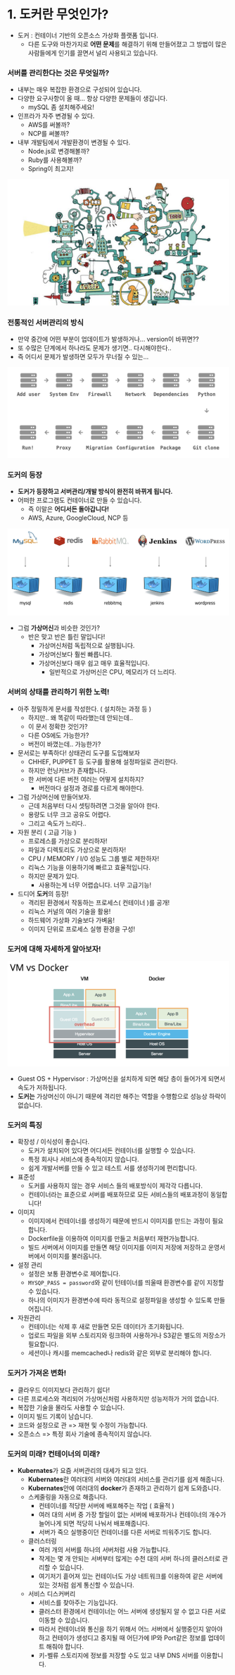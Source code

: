 # 1. 도커란 무엇인가?

- 도커 : 컨테이너 기반의 오픈소스 가상화 플랫폼 입니다.
  - 다른 도구와 마찬가지로 **어떤 문제**를 해결하기 위해 만들어졌고 그 방법이 많은 사람들에게 인기를 끌면서 널리 사용되고 있습니다.



### 서버를 관리한다는 것은 무엇일까?

- 내부는 매우 복잡한 환경으로 구성되어 있습니다.
- 다양한 요구사항이 올 때... 항상 다양한 문제들이 생깁니다.
  - mySQL 좀 설치해주세요!
- 인프라가 자주 변경될 수 있다.
  - AWS를 써볼까?
  - NCP를 써볼까?
- 내부 개발팀에서 개발환경이 변경될 수 있다.
  - Node.js로 변경해볼까?
  - Ruby를 사용해볼까?
  - Spring이 최고지!

![](../img/1.png)







### 전통적인 서버관리의 방식

- 만약 중간에 어떤 부분이 업데이트가 발생하거나... version이 바뀌면??
- 또 수많은 단계에서 하나라도 문제가 생기면.. 다시해야한다..
- 즉 어디서 문제가 발생하면 모두가 무너질 수 있는... 

![](../img/2.png)



### 도커의 등장

- **도커가 등장하고 서버관리/개발 방식이 완전히 바뀌게 됩니다.**
- 어떠한 프로그램도 컨테이너로 만들 수 있습니다.
  - 즉 이말은 **어디서든 돌아갑니다!**
  - AWS, Azure, GoogleCloud, NCP 등

![](../img/3.png)

- 그럼 **가상머신**과 비슷한 것인가?
  - 반은 맞고 반은 틀린 말입니다!
    - 가상머신처럼 독립적으로 실행됩니다.
    - 가상머신보다 훨씬 빠릅니다.
    - 가상머신보다 매우 쉽고 매우 효율적입니다.
      - 일반적으로 가상머신은 CPU, 메모리가 더 느리다.



### 서버의 상태를 관리하기 위한 노력!

- 아주 정밀하게 문서를 작성한다. ( 설치하는 과정 등 )
  - 하지만.. 왜 똑같이 따라했는데 안되는데..
  - 이 문서 정확한 것인가?
  - 다른 OS에도 가능한가?
  - 버전이 바꼈는데.. 가능한가?
- 문서로는 부족하다! 상태관리 도구를 도입해보자
  - CHHEF, PUPPET 등 도구를 활용해 설정파일로 관리한다.
  - 하지만 런닝커브가 존재합니다.
  - 한 서버에 다른 버전 여러는 어떻게 설치하지?
    - 버전마다 설정과 경로를 다르게 해야한다.
- 그럼 가상머신에 만들어보자.
  - 근데 처음부터 다시 셋팅하려면 그것을 알아야 한다.
  - 용량도 너무 크고 공유도 어렵다.
  - 그리고 속도가 느리다..
- 자원 분리 ( 고급 기능 )
  - 프로레스를 가상으로 분리하자!
  - 파일과 디렉토리도 가상으로 분리하자!
  - CPU / MEMORY / I/0 성능도 그룹 별로 제한하자!
  - 리눅스 기능을 이용하기에 빠르고 효율적입니다.
  - 하지만 문제가 있다.
    - 사용하는게 너무 어렵습니다. 너무 고급기능!
- 드디어 **도커**의 등장!
  - 격리된 환경에서 작동하는 프로세스( 컨테이너 )를 공개!
  - 리눅스 커널의 여러 기술을 활용!
  - 하드웨어 가상화 기술보다 가벼움!
  - 이미지 단위로 프로세스 실행 환경을 구성!



### 도커에 대해 자세하게 알아보자!

![](../img/4.png)

- Guest OS + Hypervisor : 가상머신을 설치하게 되면 해당 층이 들어가게 되면서 속도가 저하됩니다.
- **도커는** 가상머신이 아니기 때문에 격리만 해주는 역할을 수행함으로 성능상 하락이 없습니다.



### 도커의 특징

- 확장성 / 이식성이 좋습니다.
  - 도커가 설치되어 있다면 어디서든 컨테이너를 실행할 수 있습니다.
  - 특정 회사나 서비스에 종속적이지 않습니다.
  - 쉽게 개발서버를 만들 수 있고 테스트 서를 생성하기에 편리합니다.
- 표준성
  - 도커를 사용하지 않는 경우 서비스 들의 배포방식이 제각각 다릅니다.
  - 컨테이너라는 표준으로 서버를 배포하므로 모든 서비스들의 배포과정이 동일합니다!
- 이미지
  - 이미지에서 컨테이너를 생성하기 때문에 반드시 이미지를 만드는 과정이 필요합니다.
  - Dockerfile을 이용하여 이미지를 만들고 처음부터 재현가능합니다.
  - 빌드 서버에서 이미지를 만들면 해당 이미지를 이미지 저장에 저장하고 운영서버에서 이미지를 불러옵니다.
- 설정 관리
  - 설정은 보통 환경변수로 제어합니다.
  - `MYSQP_PASS = password`와 같이 턴테이너를 띄울때 환경변수를 같이 지정할 수 있습니다.
  - 하나의 이미지가 환경변수에 따라 동적으로 설정파일을 생성할 수 있도록 만들어집니다.
- 자원관리
  - 컨테이너는 삭제 후 새로 만들면 모든 데이터가 초기화됩니다.
  - 업로드 파일을 외부 스토리지와 링크하여 사용하거나 S3같은 별도의 저장소가 필요합니다.
  - 세션이나 캐시를 memcached나 redis와 같은 외부로 분리해야 합니다.



### 도커가 가져온 변화!

- 클라우드 이미지보다 관리하기 쉽다!
- 다른 프로세스와 격리되어 가상머신처럼 사용하지만 성능저하가 거의 없습니다.
- 복잡한 기술을 몰라도 사용할 수 있습니다.
- 이미지 빌드 기록이 남습니다.
- 코드와 설정으로 관 => 재현 및 수정이 가능합니다.
- 오픈소스 => 특정 회사 기술에 종속적이지 않습니다.







### 도커의 미래? 컨테이너의 미래?

- **Kubernates**가 요즘 서버관리의 대세가 되고 있다.
  - **Kubernates**란 여러대의 서버와 여러대의 서비스를 관리기를 쉽게 해줍니다.
  - **Kubernates**안에 여러대의 **docker**가 존재하고 관리하기 쉽게 도와줍니다.
  - 스케줄링을 자동으로 해줍니다.
    - 컨테이너를 적당한 서버에 배포해주는 작업 ( 효율적 )
    - 여러 대의 서버 중 가장 할일이 없는 서버에 배포하거나 컨테이너의 개수가 늘어나게 되면 적당히 나눠서 배포해줍니다.
    - 서버가 죽으 실행중이던 컨테이너를 다른 서버로 띄워주기도 합니다.
  - 클러스터링
    - 여러 개의 서버를 하나의 서버처럼 사용 가능합니다.
    - 작게는 몇 개 안되는 서버부터 많게는 수천 대의 서버 하나의 클러스터로 관리할 수 있습니다.
    - 여기저기 흩어져 있는 컨테이너도 가상 네트워크를 이용하여 같은 서버에 있는 것처럼 쉽게 통신할 수 있습니다.
  - 서비스 디스커버리
    - 서비스를 찾아주는 기능입니다.
    - 클러스터 환경에서 컨테이너는 어느 서버에 생성될지 알 수 없고 다른 서로 이동할 수 있습니다.
    - 따라서 컨테이너와 통신을 하기 위해서 어느 서버에서 실행중인지 알아야 하고 컨테이가 생성디고 중지될 때 어딘가에 IP와 Port같은 정보를 업데이트 해줘야 합니다.
    - 키-벨류 스토리지에 정보를 저장할 수도 있고 내부 DNS 서버를 이용합니다.